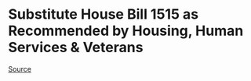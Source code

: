 # Substitute House Bill 1515 as Recommended by Housing, Human Services & Veterans

[Source](http://lawfilesext.leg.wa.gov/biennium/2021-22/Xml/Bills/House%20Bills/1515-S.xml)